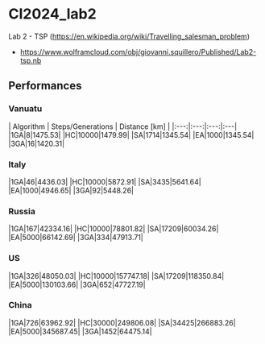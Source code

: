 # CI2024_lab2

Lab 2 - TSP (https://en.wikipedia.org/wiki/Travelling_salesman_problem)

- https://www.wolframcloud.com/obj/giovanni.squillero/Published/Lab2-tsp.nb


## Performances

### Vanuatu
| Algorithm | Steps/Generations |  Distance [km] |
|:---:|:---:|:---:|:---| 
|1GA|8|1475.53|
|HC|10000|1479.99|
|SA|1714|1345.54|
|EA|1000|1345.54|
|3GA|16|1420.31|

### Italy
|1GA|46|4436.03|
|HC|10000|5872.91|
|SA|3435|5641.64|
|EA|1000|4946.65|
|3GA|92|5448.26|

### Russia
|1GA|167|42334.16|
|HC|10000|78801.82|
|SA|17209|60034.26|
|EA|5000|66142.69|
|3GA|334|47913.71|

### US
|1GA|326|48050.03|
|HC|10000|157747.18|
|SA|17209|118350.84|
|EA|5000|130103.66|
|3GA|652|47727.19|

### China
|1GA|726|63962.92|
|HC|30000|249806.08|
|SA|34425|266883.26|
|EA|5000|345687.45|
|3GA|1452|64475.14|
